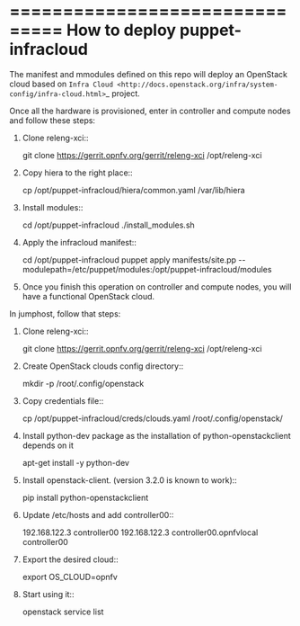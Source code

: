 ===============================
How to deploy puppet-infracloud
===============================
The manifest and mmodules defined on this repo will deploy an OpenStack cloud based on `Infra Cloud <http://docs.openstack.org/infra/system-config/infra-cloud.html>`_ project.

Once all the hardware is provisioned, enter in controller and compute nodes and follow these steps:

1. Clone releng-xci::

    git clone https://gerrit.opnfv.org/gerrit/releng-xci /opt/releng-xci

2. Copy hiera to the right place::

    cp /opt/puppet-infracloud/hiera/common.yaml /var/lib/hiera

3. Install modules::

    cd /opt/puppet-infracloud
    ./install_modules.sh

4. Apply the infracloud manifest::

    cd /opt/puppet-infracloud
    puppet apply manifests/site.pp --modulepath=/etc/puppet/modules:/opt/puppet-infracloud/modules

5. Once you finish this operation on controller and compute nodes, you will have a functional OpenStack cloud.

In jumphost, follow that steps:

1. Clone releng-xci::

    git clone https://gerrit.opnfv.org/gerrit/releng-xci /opt/releng-xci

2. Create OpenStack clouds config directory::

    mkdir -p /root/.config/openstack

3. Copy credentials file::

    cp /opt/puppet-infracloud/creds/clouds.yaml /root/.config/openstack/

4. Install python-dev package as the installation of python-openstackclient depends on it

    apt-get install -y python-dev

5. Install openstack-client. (version 3.2.0 is known to work)::

    pip install python-openstackclient

6. Update /etc/hosts and add controller00::

    192.168.122.3 controller00
    192.168.122.3 controller00.opnfvlocal controller00

7. Export the desired cloud::

    export OS_CLOUD=opnfv

8. Start using it::

    openstack service list

